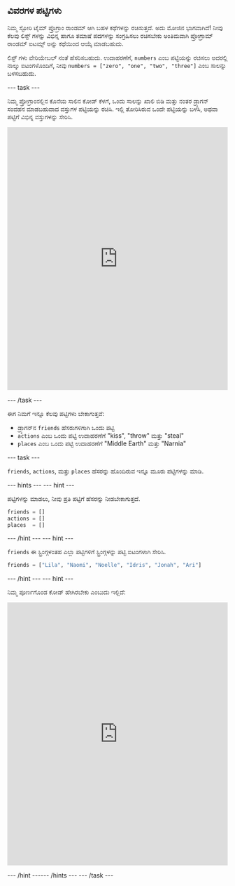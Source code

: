 ## ವಿವರಗಳ ಪಟ್ಟಿಗಳು

ನಿಮ್ಮ ಸ್ಟೋರಿ ಟೈಮ್ ಪ್ರೊಗ್ರಾಂ ರಾಂಡಮ್ ಆಗಿ ಬಹಳ ಕಥೆಗಳನ್ನು ರಚಿಸುತ್ತದೆ. ಅದು ಮೋಜಿನ ಭಾಗವಾಗಿದೆ! ನೀವು ಕೆಲವು ಲಿಸ್ಟ್ ಗಳನ್ನು ವಿಭಿನ್ನ ಹಾಗೂ ತಮಾಷೆ ಪದಗಳನ್ನು ಸಂಗ್ರಹಿಸಲು ರಚಿಸಬೇಕು ಅಂತಿಮವಾಗಿ ಪ್ರೋಗ್ರಾಮ್ ರಾಂಡಮ್ ಐಟಮ್ಸ್ ಅನ್ನು ಕಥೆಯಿಂದ ಆಯ್ಕೆ ಮಾಡಬಹುದು.

ಲಿಸ್ಟ್ ಗಳು ವೇರಿಯೇಬಲ್ ನಂತೆ ಹೆಸರಿಸಬಹುದು. ಉದಾಹರಣೆಗೆ, `numbers` ಎಂಬ ಪಟ್ಟಿಯನ್ನು ರಚಿಸಲು ಅದರಲ್ಲಿ ನಾಲ್ಕು ಐಟಂಗಳೊಂದಿಗೆ, ನೀವು `numbers = ["zero", "one", "two", "three"]` ಎಂಬ ಸಾಲನ್ನು ಬಳಸಬಹುದು.

--- task ---

ನಿಮ್ಮ ಪ್ರೋಗ್ರಾಂನಲ್ಲಿನ ಕೊನೆಯ ಸಾಲಿನ ಕೋಡ್ ಕೆಳಗೆ, ಒಂದು ಸಾಲನ್ನು ಖಾಲಿ ಬಿಡಿ ಮತ್ತು ನಂತರ ಡ್ರ್ಯಾಗನ್ ಸಂವಹನ ಮಾಡಬಹುದಾದ ವಸ್ತುಗಳ ಪಟ್ಟಿಯನ್ನು ರಚಿಸಿ. ಇಲ್ಲಿ ತೋರಿಸಿರುವ ಒಂದೇ ಪಟ್ಟಿಯನ್ನು ಬಳಸಿ, ಅಥವಾ ಪಟ್ಟಿಗೆ ವಿಭಿನ್ನ ವಸ್ತುಗಳನ್ನು ಸೇರಿಸಿ. 
<iframe src="https://trinket.io/embed/python/234f6ed347" width="100%" height="600" frameborder="0" marginwidth="0" marginheight="0" allowfullscreen mark="crwd-mark"></iframe> 

--- /task ---

ಈಗ ನಿಮಗೆ ಇನ್ನೂ ಕೆಲವು ಪಟ್ಟಿಗಳು ಬೇಕಾಗುತ್ತವೆ:

- ಡ್ರ್ಯಾಗನ್‌ನ `friends` ಹೆಸರುಗಳಿಗಾಗಿ ಒಂದು ಪಟ್ಟಿ
- `actions` ಎಂಬ ಒಂದು ಪಟ್ಟಿ ಉದಾಹರಣೆಗೆ "kiss", "throw" ಮತ್ತು "steal"
- `places` ಎಂಬ ಒಂದು ಪಟ್ಟಿ ಉದಾಹರಣೆಗೆ "Middle Earth" ಮತ್ತು "Narnia"

--- task ---

`friends`, `actions`, ಮತ್ತು `places` ಹೆಸರನ್ನು ಹೊಂದಿರುವ ಇನ್ನೂ ಮೂರು ಪಟ್ಟಿಗಳನ್ನು ಮಾಡಿ.

--- hints ---
 --- hint ---

ಪಟ್ಟಿಗಳನ್ನು ಮಾಡಲು, ನೀವು ಪ್ರತಿ ಪಟ್ಟಿಗೆ ಹೆಸರನ್ನು ನೀಡಬೇಕಾಗುತ್ತದೆ.

```python
friends = []
actions = []
places  = []
```

--- /hint --- --- hint ---

`friends` ಈ ಸ್ಟ್ರಿಂಗ್ಗಳಂತಹ ಎಲ್ಲಾ ಪಟ್ಟಿಗಳಿಗೆ ಸ್ಟ್ರಿಂಗ್ಗಳನ್ನು ಪಟ್ಟಿ ಐಟಂಗಳಾಗಿ ಸೇರಿಸಿ.

```python
friends = ["Lila", "Naomi", "Noelle", "Idris", "Jonah", "Ari"]
```

--- /hint --- --- hint ---

ನಿಮ್ಮ ಪೂರ್ಣಗೊಂಡ ಕೋಡ್ ಹೇಗಿರಬೇಕು ಎಂಬುದು ಇಲ್ಲಿದೆ: 
<iframe src="https://trinket.io/embed/python/5e264dd3e2" width="100%" height="600" frameborder="0" marginwidth="0" marginheight="0" allowfullscreen mark="crwd-mark"></iframe> 

--- /hint ------ /hints --- --- /task ---